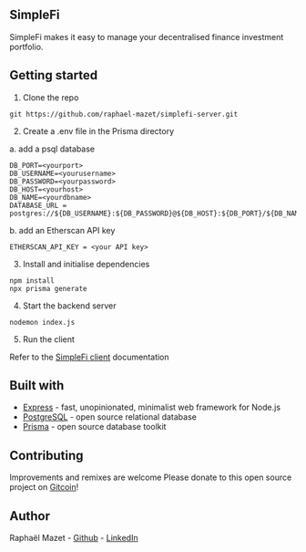## SimpleFi

SimpleFi makes it easy to manage your decentralised finance investment portfolio.


## Getting started

1. Clone the repo

```
git https://github.com/raphael-mazet/simplefi-server.git
```

2. Create a .env file in the Prisma directory

  a. add a psql database
```
DB_PORT=<yourport>
DB_USERNAME=<yourusername>
DB_PASSWORD=<yourpassword>
DB_HOST=<yourhost>
DB_NAME=<yourdbname>
DATABASE_URL = postgres://${DB_USERNAME}:${DB_PASSWORD}@${DB_HOST}:${DB_PORT}/${DB_NAME}
```

  b. add an Etherscan API key
```
ETHERSCAN_API_KEY = <your API key>
```

3. Install and initialise dependencies

```
npm install
npx prisma generate
```

4. Start the backend server
```
nodemon index.js
```

5. Run the client

Refer to the [SimpleFi client](https://github.com/raphael-mazet/simplefi-client) documentation

## Built with

* [Express](https://expressjs.com/) - fast, unopinionated, minimalist web framework for Node.js
* [PostgreSQL](https://www.postgresql.org/) - open source relational database
* [Prisma](https://www.prisma.io/) - open source database toolkit


## Contributing

Improvements and remixes are welcome
Please donate to this open source project on [Gitcoin](https://gitcoin.co/grants/2235/simplefi)!

## Author

Raphaël Mazet - [Github](https://github.com/raphael-mazet) - [LinkedIn](https://www.linkedin.com/in/raphael-mazet/)
